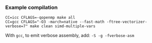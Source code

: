 ### Example compilation

```
CC=icc CFLAGS=-qopenmp make all
CC=gcc CFLAGS="-O3 -march=native --fast-math -ftree-vectorizer-verbose=7" make clean simd-multiple-vars
```

With ``gcc``, to emit verbose assembly, add: ``-S -g -fverbose-asm``
